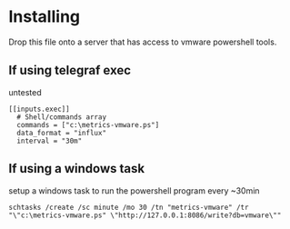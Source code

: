 Installing
=============

Drop this file onto a server that has access to vmware powershell tools.


If using telegraf exec
----------------------
untested
``` 
[[inputs.exec]]
  # Shell/commands array
  commands = ["c:\metrics-vmware.ps"]
  data_format = "influx"
  interval = "30m"
```


If using a windows task
-----------------------

setup a windows task to run the powershell program every ~30min

```
schtasks /create /sc minute /mo 30 /tn "metrics-vmware" /tr "\"c:\metrics-vmware.ps" \"http://127.0.0.1:8086/write?db=vmware\""
```
